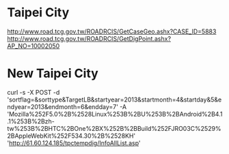 Taipei City
=============

http://www.road.tcg.gov.tw/ROADRCIS/GetCaseGeo.ashx?CASE_ID=5883
http://www.road.tcg.gov.tw/ROADRCIS/GetDigPoint.ashx?AP_NO=10002050


New Taipei City
=============

curl -s -X POST -d 'sortflag=&sorttype&TargetLB&startyear=2013&startmonth=4&startday&5&endyear=2013&endmonth=6&endday=7' -A 'Mozilla%252F5.0%2B%2528Linux%253B%2BU%253B%2BAndroid%2B4.1.1%253B%2Bzh-tw%253B%2BHTC%2BOne%2BX%252B%2BBuild%252FJRO03C%2529%2BAppleWebKit%252F534.30%2B%2528KH' 'http://61.60.124.185/tpctempdig/InfoAllList.asp'
